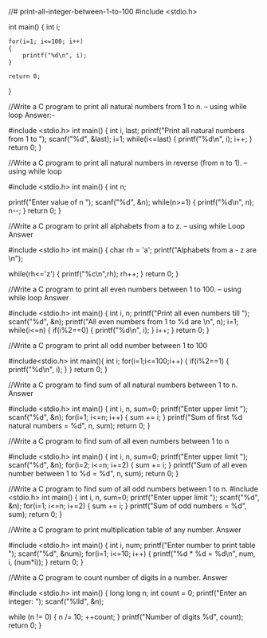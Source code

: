 //# print-all-integer-between-1-to-100
#include <stdio.h>

int main()
{
    int i;


    for(i=1; i<=100; i++)
    {
        printf("%d\n", i);
    }

    return 0;
}

//Write a C program to print all natural numbers from 1 to n. – using while loop
Answer:-

#include <stdio.h>
int main()
{
int i, last;
 printf("Print all natural numbers from 1 to ");
 scanf("%d", &last);
 i=1;
 while(i<=last)
 {
 printf("%d\n", i);
 i++;
 }
 return 0;
}

//Write a C program to print all natural numbers in reverse (from n to 1). – using
while loop

#include <stdio.h>
int main()
{
 int n;

 printf("Enter value of n ");
 scanf("%d", &n);
while(n>=1)
 {
 printf("%d\n", n);
 n--;
 }
return 0;
}

//Write a C program to print all alphabets from a to z. – using while Loop
Answer

#include <stdio.h>
int main()
{
 char rh = 'a';
printf("Alphabets from a - z are \n");
 
while(rh<='z')
 {
 printf("%c\n",rh);
 rh++;
 }
 return 0;
}

//Write a C program to print all even numbers between 1 to 100. – using while loop
Answer

#include <stdio.h>
int main()
{
 int i, n;
 printf("Print all even numbers till ");
 scanf("%d", &n);
printf("All even numbers from 1 to %d are \n", n);
 i=1;
 while(i<=n)
 {
 if(i%2==0)
 {
 printf("%d\n", i);
 }
 i++;
 }
 return 0;
}

//Write a C program to print all odd number between 1 to 100

#include<stdio.h>
int main(){
int i;
for(i=1;i<=100;i++)
 {
 if(i%2==1)
 {
 printf("%d\n", i);
 }
 }
 return 0;
}

//Write a C program to find sum of all natural numbers between 1 to n.
Answer

#include <stdio.h>
int main()
{
 int i, n, sum=0;
 printf("Enter upper limit ");
 scanf("%d", &n);
 for(i=1; i<=n; i++)
 {
 sum += i;
 }
 printf("Sum of first %d natural numbers = %d", n, sum);
 return 0;
}

//Write a C program to find sum of all even numbers between 1 to n

#include <stdio.h>
int main()
{
 int i, n, sum=0;
 printf("Enter upper limit ");
 scanf("%d", &n);
 for(i=2; i<=n; i+=2)
{ 
 sum += i;
 }
printf("Sum of all even number between 1 to %d = %d", n, sum);
return 0;
}

//Write a C program to find sum of all odd numbers between 1 to n.
#include <stdio.h>
int main()
{
 int i, n, sum=0;
 printf("Enter upper limit ");
 scanf("%d", &n);
for(i=1; i<=n; i+=2)
 {
 sum += i;
 }
 printf("Sum of odd numbers = %d", sum);
 return 0;
}

//Write a C program to print multiplication table of any number.
Answer

#include <stdio.h>
int main()
{
 int i, num;
 printf("Enter number to print table ");
 scanf("%d", &num);
for(i=1; i<=10; i++)
 {
 printf("%d * %d = %d\n", num, i, (num*i));
 }
 return 0;
}

//Write a C program to count number of digits in a number.
Answer

#include <stdio.h>
int main() {
 long long n;
 int count = 0;
 printf("Enter an integer: ");
 scanf("%lld", &n);

 while (n != 0) {
 n /= 10; 
 ++count;
 }
 printf("Number of digits  %d", count);
 return 0;
}
